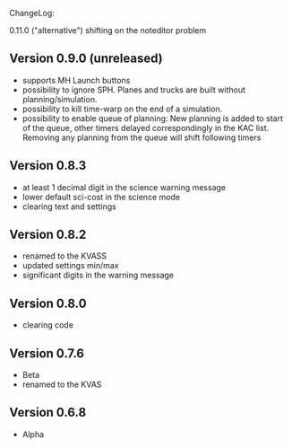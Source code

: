ChangeLog:

0.11.0 ("alternative")
shifting on the noteditor problem

## Version 0.9.0 (unreleased)
 * supports MH Launch buttons
 * possibility to ignore SPH. Planes and trucks are built without planning/simulation.
 * possibility to kill time-warp on the end of a simulation.
 * possibility to enable queue of planning:
   New planning is added to start of the queue, other timers delayed correspondingly in the KAC list. 
   Removing any planning from the queue will shift following timers

## Version 0.8.3
 * at least 1 decimal digit
   in the science warning message
 * lower default sci-cost in the science mode
 * clearing text and settings

## Version 0.8.2
 * renamed to the KVASS
 * updated settings min/max
 * significant digits in the warning message

## Version 0.8.0
 * clearing code

## Version 0.7.6
 * Beta
 * renamed to the KVAS

## Version 0.6.8
 * Alpha